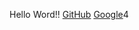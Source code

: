 Hello Word!!
[GitHub](https://github.com/Laboratoria/DEV008-md-links)
[Google](https://news.google.com/home?hl=es-419&gl=MX&ceid=MX:es-419)4
